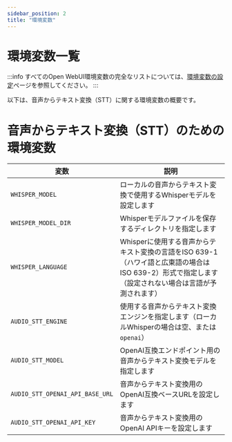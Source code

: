 ```yaml
---
sidebar_position: 2
title: "環境変数"
---
```



# 環境変数一覧


:::info
すべてのOpen WebUI環境変数の完全なリストについては、[環境変数の設定](/getting-started/env-configuration)ページを参照してください。
:::

以下は、音声からテキスト変換（STT）に関する環境変数の概要です。

# 音声からテキスト変換（STT）のための環境変数

| 変数 | 説明 |
|----------|-------------|
| `WHISPER_MODEL` | ローカルの音声からテキスト変換で使用するWhisperモデルを設定します |
| `WHISPER_MODEL_DIR` | Whisperモデルファイルを保存するディレクトリを指定します |
| `WHISPER_LANGUAGE` | Whisperに使用する音声からテキスト変換の言語をISO 639-1（ハワイ語と広東語の場合はISO 639-2）形式で指定します（設定されない場合は言語が予測されます） |
| `AUDIO_STT_ENGINE` | 使用する音声からテキスト変換エンジンを指定します（ローカルWhisperの場合は空、または`openai`） |
| `AUDIO_STT_MODEL` | OpenAI互換エンドポイント用の音声からテキスト変換モデルを指定します |
| `AUDIO_STT_OPENAI_API_BASE_URL` | 音声からテキスト変換用のOpenAI互換ベースURLを設定します |
| `AUDIO_STT_OPENAI_API_KEY` | 音声からテキスト変換用のOpenAI APIキーを設定します |